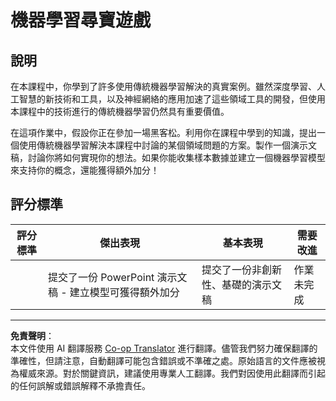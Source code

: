 <!--
CO_OP_TRANSLATOR_METADATA:
{
  "original_hash": "fdebfcd0a3f12c9e2b436ded1aa79885",
  "translation_date": "2025-09-03T17:27:29+00:00",
  "source_file": "9-Real-World/1-Applications/assignment.md",
  "language_code": "tw"
}
-->
# 機器學習尋寶遊戲

## 說明

在本課程中，你學到了許多使用傳統機器學習解決的真實案例。雖然深度學習、人工智慧的新技術和工具，以及神經網絡的應用加速了這些領域工具的開發，但使用本課程中的技術進行的傳統機器學習仍然具有重要價值。

在這項作業中，假設你正在參加一場黑客松。利用你在課程中學到的知識，提出一個使用傳統機器學習解決本課程中討論的某個領域問題的方案。製作一個演示文稿，討論你將如何實現你的想法。如果你能收集樣本數據並建立一個機器學習模型來支持你的概念，還能獲得額外加分！

## 評分標準

| 評分標準 | 傑出表現                                                         | 基本表現                                      | 需要改進              |
| -------- | ---------------------------------------------------------------- | --------------------------------------------- | --------------------- |
|          | 提交了一份 PowerPoint 演示文稿 - 建立模型可獲得額外加分          | 提交了一份非創新性、基礎的演示文稿            | 作業未完成            |

---

**免責聲明**：  
本文件使用 AI 翻譯服務 [Co-op Translator](https://github.com/Azure/co-op-translator) 進行翻譯。儘管我們努力確保翻譯的準確性，但請注意，自動翻譯可能包含錯誤或不準確之處。原始語言的文件應被視為權威來源。對於關鍵資訊，建議使用專業人工翻譯。我們對因使用此翻譯而引起的任何誤解或錯誤解釋不承擔責任。